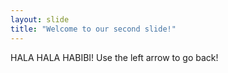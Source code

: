 ```yaml
---
layout: slide
title: "Welcome to our second slide!"
---
```

HALA HALA HABIBI!
Use the left arrow to go back!
